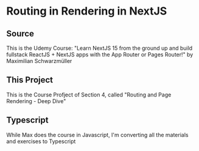 # Routing in Rendering in NextJS

## Source
This is the Udemy Course: "Learn NextJS 15 from the ground up and build fullstack ReactJS + NextJS apps with the App Router or Pages Router!"
by Maximilian Schwarzmüller

## This Project
This is the Course Profject of Section 4, called "Routing and Page Rendering - Deep Dive"

## Typescript
While Max does the course in Javascript, I'm converting all the materials and exercises to Typescript

